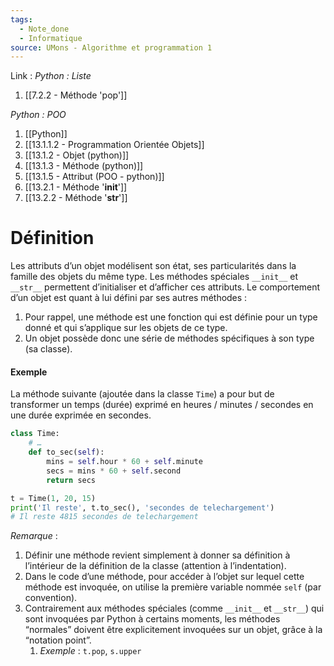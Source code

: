 ```yaml
---
tags:
  - Note_done
  - Informatique
source: UMons - Algorithme et programmation 1
---
```


Link :
_Python : Liste_
1. [[7.2.2 - Méthode 'pop']]

_Python : POO_
1. [[Python]]
2. [[13.1.1.2 - Programmation Orientée Objets]]
3. [[13.1.2 - Objet (python)]]
4. [[13.1.3 - Méthode (python)]]
5. [[13.1.5 - Attribut (POO - python)]]
6. [[13.2.1 - Méthode '__init__']]
7. [[13.2.2 - Méthode '__str__']]

# Définition
Les attributs d’un objet modélisent son état, ses particularités dans la famille des objets du même type. 
Les méthodes spéciales `__init__` et `__str__` permettent d’initialiser et d’afficher ces attributs.
Le comportement d’un objet est quant à lui défini par ses autres méthodes :
1. Pour rappel, une méthode est une fonction qui est définie pour un type donné et qui s’applique sur les objets de ce type.
2. Un objet possède donc une série de méthodes spécifiques à son type (sa classe).

#### Exemple
La méthode suivante (ajoutée dans la classe `Time`) a pour but de transformer un temps (durée) exprimé en heures / minutes / secondes en une durée exprimée en secondes.
```python
class Time:
	# …
	def to_sec(self):
		mins = self.hour * 60 + self.minute
		secs = mins * 60 + self.second
		return secs

t = Time(1, 20, 15)
print('Il reste', t.to_sec(), 'secondes de telechargement')
# Il reste 4815 secondes de telechargement
```


_Remarque_ :
1. Définir une méthode revient simplement à donner sa définition à l’intérieur de la définition de la classe (attention à l’indentation).
2. Dans le code d’une méthode, pour accéder à l’objet sur lequel cette méthode est invoquée, on utilise la première variable nommée `self` (par convention).
3. Contrairement aux méthodes spéciales (comme `__init__` et `__str__`) qui sont invoquées par Python à certains moments, les méthodes “normales” doivent être explicitement invoquées sur un objet, grâce à la “notation point”. 
	1. _Exemple_ : `t.pop`, `s.upper`
